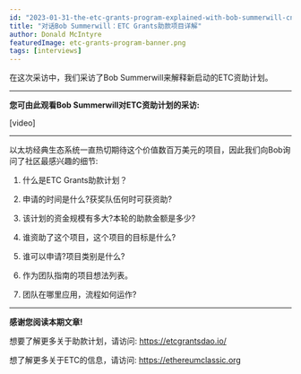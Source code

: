 ```yaml
---
id: "2023-01-31-the-etc-grants-program-explained-with-bob-summerwill-cn"
title: "对话Bob Summerwill：ETC Grants助款项目详解"
author: Donald McIntyre
featuredImage: etc-grants-program-banner.png
tags: [interviews]
---
```


在这次采访中，我们采访了Bob Summerwill来解释新启动的ETC资助计划。

---
**您可由此观看Bob Summerwill对ETC资助计划的采访:**

[video]

---

以太坊经典生态系统一直热切期待这个价值数百万美元的项目，因此我们向Bob询问了社区最感兴趣的细节:

1. 什么是ETC Grants助款计划？

2. 申请的时间是什么?获奖队伍何时可获资助?

3. 该计划的资金规模有多大?本轮的助款金额是多少?

4. 谁资助了这个项目，这个项目的目标是什么?

5. 谁可以申请?项目类别是什么?

6. 作为团队指南的项目想法列表。

7. 团队在哪里应用，流程如何运作?

---

**感谢您阅读本期文章!**

想要了解更多关于助款计划，请访问: https://etcgrantsdao.io/

想了解更多关于ETC的信息，请访问: https://ethereumclassic.org
